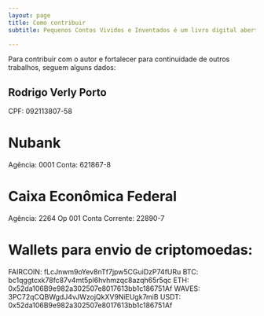 ```yaml
---
layout: page
title: Como contribuir
subtitle: Pequenos Contos Vividos e Inventados é um livro digital aberto e livre para compartilhamento.

---
```


Para contribuir com o autor e fortalecer para continuidade de outros trabalhos, seguem alguns dados:

## Rodrigo Verly Porto
CPF: 092113807-58

# Nubank
Agência: 0001
Conta: 621867-8

# Caixa Econômica Federal
Agência: 2264 Op 001
Conta Corrente: 22890-7

# Wallets para envio de criptomoedas:
FAIRCOIN: fLcJnwm9oYev8nTf7jpw5CGuiDzP74fURu
BTC: bc1qggtcxk78fc87v4mt5pl6hvhmzqc8azqh65r5qc
ETH: 0x52da106B9e982a302507e8017613bb1c186751Af
WAVES: 3PC72qCQBWgdJ4vJWzojQkXV9NiEUgk7miB
USDT: 0x52da106B9e982a302507e8017613bb1c186751Af


